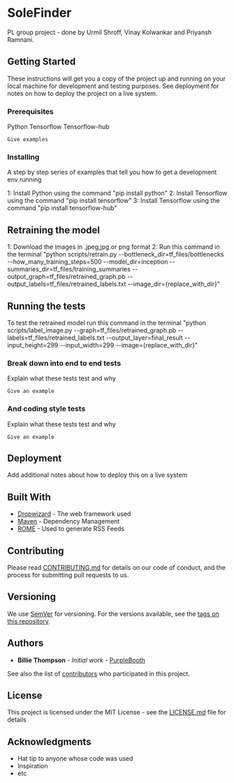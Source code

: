 # SoleFinder
PL group project - done by Urmil Shroff, Vinay Kolwankar and Priyansh Ramnani.

## Getting Started

These instructions will get you a copy of the project up and running on your local machine for development and testing purposes. See deployment for notes on how to deploy the project on a live system.

### Prerequisites

Python
Tensorflow
Tensorflow-hub

```
Give examples
```

### Installing

A step by step series of examples that tell you how to get a development env running

1: Install Python using the command "pip install python"
2: Install Tensorflow using the command "pip install tensorflow"
3: Install Tensorflow using the command "pip install tensorflow-hub"

## Retraining the model

1: Download the images in .jpeg,jpg or png format
2: Run this command in the terminal "python scripts/retrain.py --bottleneck_dir=tf_files/bottlenecks --how_many_training_steps=500 --model_dir=inception --summaries_dir=tf_files/training_summaries --output_graph=tf_files/retrained_graph.pb --output_labels=tf_files/retrained_labels.txt --image_dir={replace_with_dir}"

## Running the tests

To test the retrained model run this command in the terminal "python scripts/label_image.py --graph=tf_files/retrained_graph.pb --labels=tf_files/retrained_labels.txt --output_layer=final_result --input_height=299 --input_width=299 --image={replace_with_dir}"

### Break down into end to end tests

Explain what these tests test and why

```
Give an example
```

### And coding style tests

Explain what these tests test and why

```
Give an example
```

## Deployment

Add additional notes about how to deploy this on a live system

## Built With

* [Dropwizard](http://www.dropwizard.io/1.0.2/docs/) - The web framework used
* [Maven](https://maven.apache.org/) - Dependency Management
* [ROME](https://rometools.github.io/rome/) - Used to generate RSS Feeds

## Contributing

Please read [CONTRIBUTING.md](https://gist.github.com/PurpleBooth/b24679402957c63ec426) for details on our code of conduct, and the process for submitting pull requests to us.

## Versioning

We use [SemVer](http://semver.org/) for versioning. For the versions available, see the [tags on this repository](https://github.com/your/project/tags). 

## Authors

* **Billie Thompson** - *Initial work* - [PurpleBooth](https://github.com/PurpleBooth)

See also the list of [contributors](https://github.com/your/project/contributors) who participated in this project.

## License

This project is licensed under the MIT License - see the [LICENSE.md](LICENSE.md) file for details

## Acknowledgments

* Hat tip to anyone whose code was used
* Inspiration
* etc